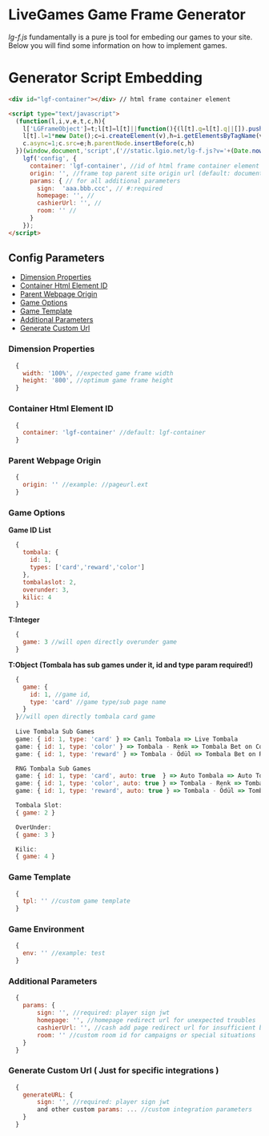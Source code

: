 # LiveGames Game Frame Generator
*lg-f.js* fundamentally is a pure js tool for embeding our games to your site. Below you will find some information on how to implement games.

# Generator Script Embedding
``` html
<div id="lgf-container"></div> // html frame container element

<script type="text/javascript">
  (function(l,i,v,e,t,c,h){
    l['LGFrameObject']=t;l[t]=l[t]||function(){(l[t].q=l[t].q||[]).push(arguments)},
    l[t].l=1*new Date();c=i.createElement(v),h=i.getElementsByTagName(v)[0];
    c.async=1;c.src=e;h.parentNode.insertBefore(c,h)
  })(window,document,'script',('//static.lgio.net/lg-f.js?v='+(Date.now())),'lgf');
    lgf('config', {
      container: 'lgf-container', //id of html frame container element #:required
      origin: '', //frame top parent site origin url (default: document.referrer) (required for fullscreen)
      params: { // for all additional parameters
        sign:  'aaa.bbb.ccc', // #:required
        homepage: '', //
        cashierUrl: '', //
        room: '' //
      }
    });
</script>
```

## Config Parameters

- [Dimension Properties](#dimension-properties)
- [Container Html Element ID](#container-html-element-id)
- [Parent Webpage Origin](#parent-webpage-origin)
- [Game Options](#game-options)
- [Game Template](#game-template)
- [Additional Parameters](#additional-parameters)
- [Generate Custom Url](#generate-custom-url)

### Dimension Properties
```js
  {
    width: '100%', //expected game frame width
    height: '800', //optimum game frame height
  }
```
### Container Html Element ID
```js
  {
    container: 'lgf-container' //default: lgf-container
  }
```
### Parent Webpage Origin
```js
  {
    origin: '' //example: //pageurl.ext
  }
```
### Game Options
**Game ID List**
```js
  {
    tombala: {
      id: 1,
      types: ['card','reward','color']
    },
    tombalaslot: 2,
    overunder: 3,
    kilic: 4
  }
```

**T:Integer**
```js
  {
    game: 3 //will open directly overunder game
  }
```

**T:Object (Tombala has sub games under it, id and type param required!)**
```js
  {
    game: {
      id: 1, //game id,
      type: 'card' //game type/sub page name
    }
  }//will open directly tombala card game
  
  Live Tombala Sub Games
  game: { id: 1, type: 'card' } => Canlı Tombala => Live Tombala
  game: { id: 1, type: 'color' } => Tombala - Renk => Tombala Bet on Color
  game: { id: 1, type: 'reward' } => Tombala - Ödül => Tombala Bet on Reward

  RNG Tombala Sub Games
  game: { id: 1, type: 'card', auto: true  } => Auto Tombala => Auto Tombala
  game: { id: 1, type: 'color', auto: true } => Tombala - Renk => Tombala Bet on Color
  game: { id: 1, type: 'reward', auto: true } => Tombala - Ödül => Tombala Bet on Reward

  Tombala Slot:
  { game: 2 }

  OverUnder:
  { game: 3 }

  Kilic:
  { game: 4 }
```
### Game Template
```js
  {
    tpl: '' //custom game template
  }
```
### Game Environment
```js
  {
    env: '' //example: test
  }
```
### Additional Parameters
```js
  {
    params: {
        sign: '', //required: player sign jwt
        homepage: '', //homepage redirect url for unexpected troubles
        cashierUrl: '', //cash add page redirect url for insufficient balance,
        room: '' //custom room id for campaigns or special situations
    }
  }
```
### Generate Custom Url ( Just for specific integrations )
```js
  {
    generateURL: {
        sign: '', //required: player sign jwt
        and other custom params: ... //custom integration parameters
    }
  }
```
